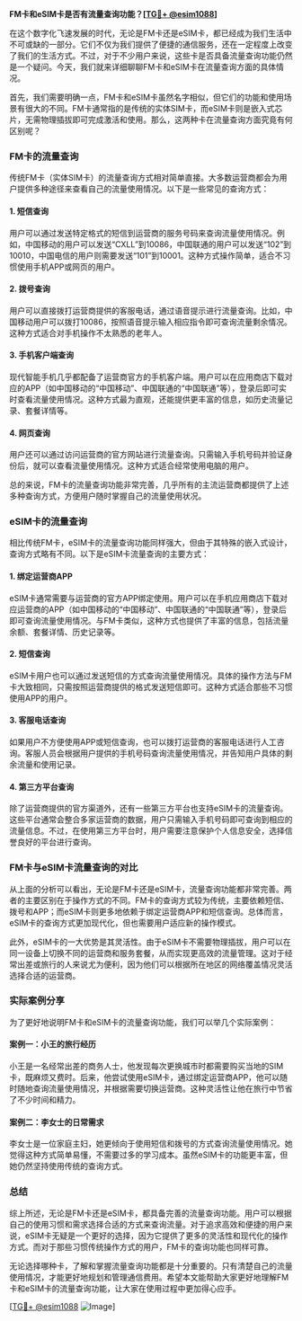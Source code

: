 **FM卡和eSIM卡是否有流量查询功能？[[TG💪+ @esim1088](https://t.me/s/esim1088)]**

在这个数字化飞速发展的时代，无论是FM卡还是eSIM卡，都已经成为我们生活中不可或缺的一部分。它们不仅为我们提供了便捷的通信服务，还在一定程度上改变了我们的生活方式。不过，对于不少用户来说，这些卡是否具备流量查询功能仍然是一个疑问。今天，我们就来详细聊聊FM卡和eSIM卡在流量查询方面的具体情况。

首先，我们需要明确一点，FM卡和eSIM卡虽然名字相似，但它们的功能和使用场景有很大的不同。FM卡通常指的是传统的实体SIM卡，而eSIM卡则是嵌入式芯片，无需物理插拔即可完成激活和使用。那么，这两种卡在流量查询方面究竟有何区别呢？

### FM卡的流量查询

传统FM卡（实体SIM卡）的流量查询方式相对简单直接。大多数运营商都会为用户提供多种途径来查看自己的流量使用情况。以下是一些常见的查询方式：

#### 1. **短信查询**
   用户可以通过发送特定格式的短信到运营商的服务号码来查询流量使用情况。例如，中国移动的用户可以发送“CXLL”到10086，中国联通的用户可以发送“102”到10010，中国电信的用户则需要发送“101”到10001。这种方式操作简单，适合不习惯使用手机APP或网页的用户。

#### 2. **拨号查询**
   用户可以直接拨打运营商提供的客服电话，通过语音提示进行流量查询。比如，中国移动用户可以拨打10086，按照语音提示输入相应指令即可查询流量剩余情况。这种方式适合对手机操作不太熟悉的老年人。

#### 3. **手机客户端查询**
   现代智能手机几乎都配备了运营商官方的手机客户端。用户可以在应用商店下载对应的APP（如中国移动的“中国移动”、中国联通的“中国联通”等），登录后即可实时查看流量使用情况。这种方式最为直观，还能提供更丰富的信息，如历史流量记录、套餐详情等。

#### 4. **网页查询**
   用户还可以通过访问运营商的官方网站进行流量查询。只需输入手机号码并验证身份后，就可以查看流量使用情况。这种方式适合经常使用电脑的用户。

总的来说，FM卡的流量查询功能非常完善，几乎所有的主流运营商都提供了上述多种查询方式，方便用户随时掌握自己的流量使用状况。

### eSIM卡的流量查询

相比传统FM卡，eSIM卡的流量查询功能同样强大，但由于其特殊的嵌入式设计，查询方式略有不同。以下是eSIM卡流量查询的主要方式：

#### 1. **绑定运营商APP**
   eSIM卡通常需要与运营商的官方APP绑定使用。用户可以在手机应用商店下载对应运营商的APP（如中国移动的“中国移动”、中国联通的“中国联通”等），登录后即可查询流量使用情况。与FM卡类似，这种方式也提供了丰富的信息，包括流量余额、套餐详情、历史记录等。

#### 2. **短信查询**
   eSIM卡用户也可以通过发送短信的方式查询流量使用情况。具体的操作方法与FM卡大致相同，只需按照运营商提供的格式发送短信即可。这种方式适合那些不习惯使用APP的用户。

#### 3. **客服电话查询**
   如果用户不方便使用APP或短信查询，也可以拨打运营商的客服电话进行人工咨询。客服人员会根据用户提供的手机号码查询流量使用情况，并告知用户具体的剩余流量和使用记录。

#### 4. **第三方平台查询**
   除了运营商提供的官方渠道外，还有一些第三方平台也支持eSIM卡的流量查询。这些平台通常会整合多家运营商的数据，用户只需输入手机号码即可查询到相应的流量信息。不过，在使用第三方平台时，用户需要注意保护个人信息安全，选择信誉良好的平台进行查询。

### FM卡与eSIM卡流量查询的对比

从上面的分析可以看出，无论是FM卡还是eSIM卡，流量查询功能都非常完善。两者的主要区别在于操作方式的不同。FM卡的查询方式较为传统，主要依赖短信、拨号和APP；而eSIM卡则更多地依赖于绑定运营商APP和短信查询。总体而言，eSIM卡的查询方式更加现代化，但也需要用户适应新的操作模式。

此外，eSIM卡的一大优势是其灵活性。由于eSIM卡不需要物理插拔，用户可以在同一设备上切换不同的运营商和服务套餐，从而实现更高效的流量管理。这对于经常出差或旅行的人来说尤为便利，因为他们可以根据所在地区的网络覆盖情况灵活选择合适的运营商。

### 实际案例分享

为了更好地说明FM卡和eSIM卡的流量查询功能，我们可以举几个实际案例：

#### 案例一：小王的旅行经历
小王是一名经常出差的商务人士，他发现每次更换城市时都需要购买当地的SIM卡，既麻烦又费时。后来，他尝试使用eSIM卡，通过绑定运营商APP，他可以随时随地查询流量使用情况，并根据需要切换运营商。这种灵活性让他在旅行中节省了不少时间和精力。

#### 案例二：李女士的日常需求
李女士是一位家庭主妇，她更倾向于使用短信和拨号的方式查询流量使用情况。她觉得这种方式简单易懂，不需要过多的学习成本。虽然eSIM卡的功能更丰富，但她仍然坚持使用传统的查询方式。

### 总结

综上所述，无论是FM卡还是eSIM卡，都具备完善的流量查询功能。用户可以根据自己的使用习惯和需求选择合适的方式来查询流量。对于追求高效和便捷的用户来说，eSIM卡无疑是一个更好的选择，因为它提供了更多的灵活性和现代化的操作方式。而对于那些习惯传统操作方式的用户，FM卡的查询功能也同样可靠。

无论选择哪种卡，了解和掌握流量查询功能都是十分重要的。只有清楚自己的流量使用情况，才能更好地规划和管理通信费用。希望本文能帮助大家更好地理解FM卡和eSIM卡的流量查询功能，让大家在使用过程中更加得心应手。

[[TG💪+ @esim1088](https://t.me/s/esim1088) ![Image](https://i.postimg.cc/4NQfJmqS/Snipaste-2025-05-13-00-14-12.png)]
